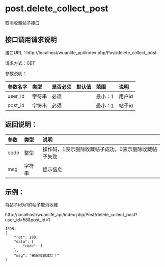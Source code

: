 # post.delete_collect_post

取消收藏帖子接口

## 接口调用请求说明

接口URL：http://localhost/wuanlife_api/index.php/Post/delete_collect_post

请求方式：GET

参数说明：

|参数名字    |类型   |是否必须    |默认值    |范围        |说明|
|:--|:--|:--|:--|:--|:--|
|user_id    |字符串   |必须    |           |最小：1     |用户id|
|post_id    |字符串   |必须         |      |最小：1     |帖子id|

## 返回说明：

|参数        |类型   |说明|
|:--|:--|:--|
|code            |整型   |操作码，1表示删除收藏帖子成功，0表示删除收藏帖子失败|
|msg            |字符串  |提示信息|

## 示例：

将帖子id为1的帖子取消收藏

http://localhost/wuanlife_api/index.php/Post/delete_collect_post?user_id=58&post_id=1

    JSON:
    {
        "ret": 200,
        "data": {
            "code": 1
        },
        "msg": "删除收藏成功！"
    }
